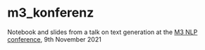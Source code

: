 # m3_konferenz

Notebook and slides from a talk on text generation at the [M3 NLP conference](https://www.m3-konferenz.de/nlp.php#programm), 9th November 2021
